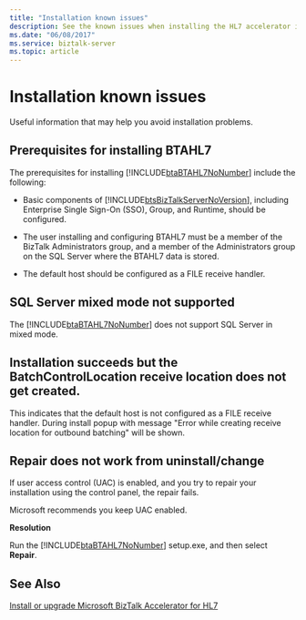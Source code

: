 ```yaml
---
title: "Installation known issues"
description: See the known issues when installing the HL7 accelerator in BizTalk Server.
ms.date: "06/08/2017"
ms.service: biztalk-server
ms.topic: article
---
```

# Installation known issues
Useful information that may help you avoid installation problems.  
  
## Prerequisites for installing BTAHL7  
 The prerequisites for installing [!INCLUDE[btaBTAHL7NoNumber](../../includes/btabtahl7nonumber-md.md)] include the following:  
  
- Basic components of [!INCLUDE[btsBizTalkServerNoVersion](../../includes/btsbiztalkservernoversion-md.md)], including Enterprise Single Sign-On (SSO), Group, and Runtime, should be configured.  
  
- The user installing and configuring BTAHL7 must be a member of the BizTalk Administrators group, and a member of the Administrators group on the SQL Server where the BTAHL7 data is stored.

- The default host should be configured as a FILE receive handler.
  
## SQL Server mixed mode not supported  
The [!INCLUDE[btaBTAHL7NoNumber](../../includes/btabtahl7nonumber-md.md)] does not support SQL Server in mixed mode.  
  
## Installation succeeds but the BatchControlLocation receive location does not get created. 
This indicates that the default host is not configured as a FILE receive handler.  During install popup with message "Error while creating receive location for outbound batching" will be shown.  

## Repair does not work from uninstall/change  
If user access control (UAC) is enabled, and you try to repair your installation using the control panel, the repair fails. 

Microsoft recommends you keep UAC enabled.

 **Resolution**  
  
 Run the [!INCLUDE[btaBTAHL7NoNumber](../../includes/btabtahl7nonumber-md.md)] setup.exe, and then select **Repair**.  
  
## See Also  
[Install or upgrade Microsoft BizTalk Accelerator for HL7](../../adapters-and-accelerators/accelerator-hl7/install-or-upgrade-microsoft-biztalk-accelerator-for-hl7.md)
